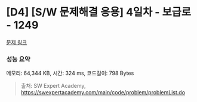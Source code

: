 # [D4] [S/W 문제해결 응용] 4일차 - 보급로 - 1249 

[문제 링크](https://swexpertacademy.com/main/code/problem/problemDetail.do?contestProbId=AV15QRX6APsCFAYD) 

### 성능 요약

메모리: 64,344 KB, 시간: 324 ms, 코드길이: 798 Bytes



> 출처: SW Expert Academy, https://swexpertacademy.com/main/code/problem/problemList.do